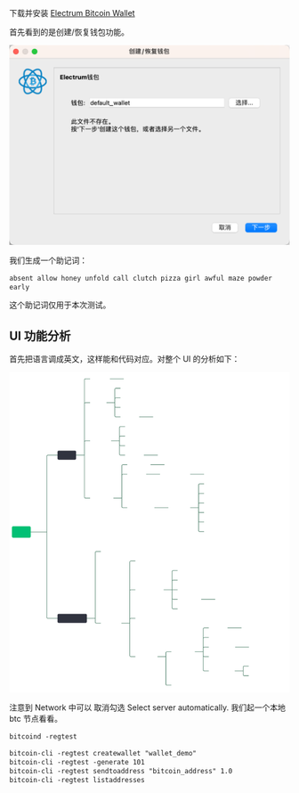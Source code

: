 
下载并安装 [Electrum Bitcoin Wallet](https://electrum.org/#download)

首先看到的是创建/恢复钱包功能。

![image](https://raw.githubusercontent.com/pluveto/0images/master/2024/20240309102500-D4BE3A84-646E-4AFA-87DC-D9AEED5B1FF5.png)

我们生成一个助记词：

```
absent allow honey unfold call clutch pizza girl awful maze powder early
```

这个助记词仅用于本次测试。
## UI 功能分析

首先把语言调成英文，这样能和代码对应。对整个 UI 的分析如下：

![image](https://raw.githubusercontent.com/pluveto/0images/master/2024/electrum-ui.svg)

注意到 Network 中可以 取消勾选 Select server automatically. 我们起一个本地 btc 节点看看。

```
bitcoind -regtest

```

```
bitcoin-cli -regtest createwallet "wallet_demo"
bitcoin-cli -regtest -generate 101
bitcoin-cli -regtest sendtoaddress "bitcoin_address" 1.0
bitcoin-cli -regtest listaddresses

```